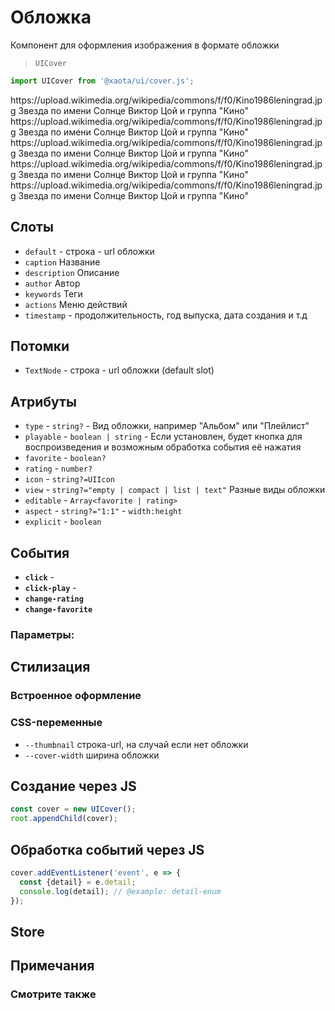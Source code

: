 # Обложка
Компонент для оформления изображения в формате обложки

> `UICover`

```javascript
import UICover from '@xaota/ui/cover.js';
```

<ui-html>
  <ui-cover favorite playable icon="like" >
    https://upload.wikimedia.org/wikipedia/commons/f/f0/Kino1986leningrad.jpg
    <span slot="caption">Звезда по имени Солнце</span>
    <span slot="author">Виктор Цой и группа "Кино"</span>
  </ui-cover>
  <ui-cover favorite playable icon="like" view="compact">
    https://upload.wikimedia.org/wikipedia/commons/f/f0/Kino1986leningrad.jpg
    <span slot="caption">Звезда по имени Солнце</span>
    <span slot="author">Виктор Цой и группа "Кино"</span>
  </ui-cover>
  <ui-cover favorite playable icon="like" view="empty">
    https://upload.wikimedia.org/wikipedia/commons/f/f0/Kino1986leningrad.jpg
    <span slot="caption">Звезда по имени Солнце</span>
    <span slot="author">Виктор Цой и группа "Кино"</span>
  </ui-cover>
</ui-html>
<ui-html>
  <ui-cover favorite playable icon="like" view="list">
    https://upload.wikimedia.org/wikipedia/commons/f/f0/Kino1986leningrad.jpg
    <span slot="caption">Звезда по имени Солнце</span>
    <span slot="author">Виктор Цой и группа "Кино"</span>
  </ui-cover>
  <ui-cover favorite playable icon="like" view="text">
    https://upload.wikimedia.org/wikipedia/commons/f/f0/Kino1986leningrad.jpg
    <span slot="caption">Звезда по имени Солнце</span>
    <span slot="author">Виктор Цой и группа "Кино"</span>
  </ui-cover>
</ui-html>

## Слоты

* `default` - строка - url обложки
* `caption` Название
* `description` Описание
* `author` Автор
* `keywords` Теги
* `actions` Меню действий
* `timestamp` - продолжительность, год выпуска, дата создания и т.д

## Потомки
* `TextNode` - строка - url обложки (default slot)

## Атрибуты

* `type` - `string?` - Вид обложки, например "Альбом" или "Плейлист"
* `playable` - `boolean | string` - Если установлен, будет кнопка для воспроизведения и возможным обработка события её нажатия
* `favorite` - `boolean?`
* `rating` - `number?`
* `icon` - `string?=UIIcon`
* `view` - `string?="empty | compact | list | text"` Разные виды обложки
* `editable` - `Array<favorite | rating>`
* `aspect` - `string?="1:1"` - `width:height`
* `explicit` - `boolean`

## События

* __`click`__ -
* __`click-play`__ -
* __`change-rating`__
* __`change-favorite`__

### Параметры:

<!-- * `detail` - `detail-type` - значения: `detail-enum` - detail-description -->

## Стилизация

### Встроенное оформление

### CSS-переменные
* `--thumbnail` строка-url, на случай если нет обложки
* `--cover-width` ширина обложки

## Создание через JS

```javascript
const cover = new UICover();
root.appendChild(cover);
```

## Обработка событий через JS

```javascript
cover.addEventListener('event', e => {
  const {detail} = e.detail;
  console.log(detail); // @example: detail-enum
});
```

## Store

## Примечания

### Смотрите также

